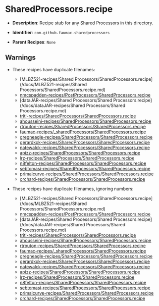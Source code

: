 # SharedProcessors.recipe

- **Description**: Recipe stub for any Shared Processors in this directory.
    

- **Identifier**: `com.github.faumac.sharedprocessors`

- **Parent Recipes**: `None`

## Warnings

- These recipes have duplicate filenames:
    - [MLBZ521-recipes/Shared Processors/SharedProcessors.recipe](/docs/MLBZ521-recipes/Shared Processors/SharedProcessors.recipe.md)
    - [nmcspadden-recipes/PostProcessors/SharedProcessors.recipe](/docs/nmcspadden-recipes/PostProcessors/SharedProcessors.recipe.md)
    - [dataJAR-recipes/Shared Processors/Shared Processors.recipe](/docs/dataJAR-recipes/Shared Processors/Shared Processors.recipe.md)
    - [triti-recipes/SharedProcessors/SharedProcessors.recipe](/docs/triti-recipes/SharedProcessors/SharedProcessors.recipe.md)
    - [ahousseini-recipes/SharedProcessors/SharedProcessors.recipe](/docs/ahousseini-recipes/SharedProcessors/SharedProcessors.recipe.md)
    - [rtrouton-recipes/SharedProcessors/SharedProcessors.recipe](/docs/rtrouton-recipes/SharedProcessors/SharedProcessors.recipe.md)
    - [faumac-recipes/_sharedProcessors/SharedProcessors.recipe](/docs/faumac-recipes/_sharedProcessors/SharedProcessors.recipe.md)
    - [gregneagle-recipes/SharedProcessors/SharedProcessors.recipe](/docs/gregneagle-recipes/SharedProcessors/SharedProcessors.recipe.md)
    - [gerardkok-recipes/SharedProcessors/SharedProcessors.recipe](/docs/gerardkok-recipes/SharedProcessors/SharedProcessors.recipe.md)
    - [natewalck-recipes/SharedProcessors/SharedProcessors.recipe](/docs/natewalck-recipes/SharedProcessors/SharedProcessors.recipe.md)
    - [apizz-recipes/SharedProcessors/SharedProcessors.recipe](/docs/apizz-recipes/SharedProcessors/SharedProcessors.recipe.md)
    - [lrz-recipes/SharedProcessors/SharedProcessors.recipe](/docs/lrz-recipes/SharedProcessors/SharedProcessors.recipe.md)
    - [n8felton-recipes/SharedProcessors/SharedProcessors.recipe](/docs/n8felton-recipes/SharedProcessors/SharedProcessors.recipe.md)
    - [sebtomasi-recipes/SharedProcessors/SharedProcessors.recipe](/docs/sebtomasi-recipes/SharedProcessors/SharedProcessors.recipe.md)
    - [primalcurve-recipes/SharedProcessors/SharedProcessors.recipe](/docs/primalcurve-recipes/SharedProcessors/SharedProcessors.recipe.md)
    - [orchard-recipes/SharedProcessors/SharedProcessors.recipe](/docs/orchard-recipes/SharedProcessors/SharedProcessors.recipe.md)

- These recipes have duplicate filenames, ignoring numbers:
    - [MLBZ521-recipes/Shared Processors/SharedProcessors.recipe](/docs/MLBZ521-recipes/Shared Processors/SharedProcessors.recipe.md)
    - [nmcspadden-recipes/PostProcessors/SharedProcessors.recipe](/docs/nmcspadden-recipes/PostProcessors/SharedProcessors.recipe.md)
    - [dataJAR-recipes/Shared Processors/Shared Processors.recipe](/docs/dataJAR-recipes/Shared Processors/Shared Processors.recipe.md)
    - [triti-recipes/SharedProcessors/SharedProcessors.recipe](/docs/triti-recipes/SharedProcessors/SharedProcessors.recipe.md)
    - [ahousseini-recipes/SharedProcessors/SharedProcessors.recipe](/docs/ahousseini-recipes/SharedProcessors/SharedProcessors.recipe.md)
    - [rtrouton-recipes/SharedProcessors/SharedProcessors.recipe](/docs/rtrouton-recipes/SharedProcessors/SharedProcessors.recipe.md)
    - [faumac-recipes/_sharedProcessors/SharedProcessors.recipe](/docs/faumac-recipes/_sharedProcessors/SharedProcessors.recipe.md)
    - [gregneagle-recipes/SharedProcessors/SharedProcessors.recipe](/docs/gregneagle-recipes/SharedProcessors/SharedProcessors.recipe.md)
    - [gerardkok-recipes/SharedProcessors/SharedProcessors.recipe](/docs/gerardkok-recipes/SharedProcessors/SharedProcessors.recipe.md)
    - [natewalck-recipes/SharedProcessors/SharedProcessors.recipe](/docs/natewalck-recipes/SharedProcessors/SharedProcessors.recipe.md)
    - [apizz-recipes/SharedProcessors/SharedProcessors.recipe](/docs/apizz-recipes/SharedProcessors/SharedProcessors.recipe.md)
    - [lrz-recipes/SharedProcessors/SharedProcessors.recipe](/docs/lrz-recipes/SharedProcessors/SharedProcessors.recipe.md)
    - [n8felton-recipes/SharedProcessors/SharedProcessors.recipe](/docs/n8felton-recipes/SharedProcessors/SharedProcessors.recipe.md)
    - [sebtomasi-recipes/SharedProcessors/SharedProcessors.recipe](/docs/sebtomasi-recipes/SharedProcessors/SharedProcessors.recipe.md)
    - [primalcurve-recipes/SharedProcessors/SharedProcessors.recipe](/docs/primalcurve-recipes/SharedProcessors/SharedProcessors.recipe.md)
    - [orchard-recipes/SharedProcessors/SharedProcessors.recipe](/docs/orchard-recipes/SharedProcessors/SharedProcessors.recipe.md)